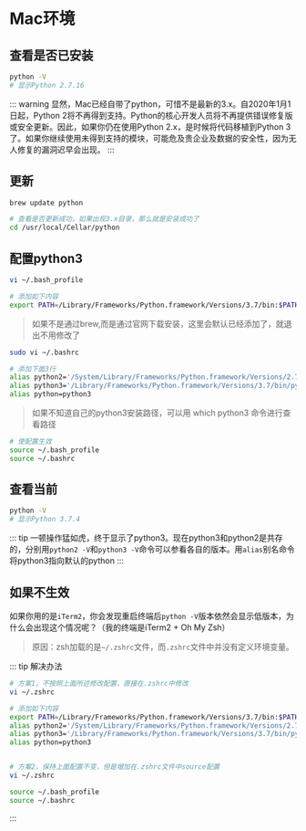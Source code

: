 # Mac环境

## 查看是否已安装
```sh
python -V
# 显示Python 2.7.16
```
::: warning
显然，Mac已经自带了python，可惜不是最新的3.x。自2020年1月1日起，Python 2将不再得到支持。Python的核心开发人员将不再提供错误修复版或安全更新。因此，如果你仍在使用Python 2.x，是时候将代码移植到Python 3了。如果你继续使用未得到支持的模块，可能危及贵企业及数据的安全性，因为无人修复的漏洞迟早会出现。
:::

## 更新
```sh
brew update python

# 查看是否更新成功，如果出现3.x目录，那么就是安装成功了
cd /usr/local/Cellar/python
```

## 配置python3
```sh
vi ~/.bash_profile

# 添加如下内容
export PATH=/Library/Frameworks/Python.framework/Versions/3.7/bin:$PATH
```
> 如果不是通过brew,而是通过官网下载安装，这里会默认已经添加了，就退出不用修改了
```sh
sudo vi ~/.bashrc

# 添加下面3行
alias python2='/System/Library/Frameworks/Python.framework/Versions/2.7/bin/python2.7'
alias python3='/Library/Frameworks/Python.framework/Versions/3.7/bin/python3.7'
alias python=python3
```
> 如果不知道自己的python3安装路径，可以用 which python3 命令进行查看路径
```sh
# 使配置生效
source ~/.bash_profile
source ~/.bashrc
```

## 查看当前
```sh
python -V
# 显示Python 3.7.4
```
::: tip
一顿操作猛如虎，终于显示了python3。现在python3和python2是共存的，分别用`python2 -V`和`python3 -V`命令可以参看各自的版本。用`alias`别名命令将python3指向默认的python
:::

## 如果不生效
如果你用的是`iTerm2`，你会发现重启终端后`python -V`版本依然会显示低版本，为什么会出现这个情况呢？（我的终端是iTerm2 + Oh My Zsh）
>原因：zsh加载的是`~/.zshrc`文件，而`.zshrc`文件中并没有定义环境变量。

::: tip 解决办法
```sh
# 方案1，不按照上面所述修改配置，直接在.zshrc中修改
vi ~/.zshrc

# 添加如下内容
export PATH=/Library/Frameworks/Python.framework/Versions/3.7/bin:$PATH
alias python2='/System/Library/Frameworks/Python.framework/Versions/2.7/bin/python2.7'
alias python3='/Library/Frameworks/Python.framework/Versions/3.7/bin/python3.7'
alias python=python3


# 方案2，保持上面配置不变，但是增加在.zshrc文件中source配置
vi ~/.zshrc

source ~/.bash_profile
source ~/.bashrc
```
:::